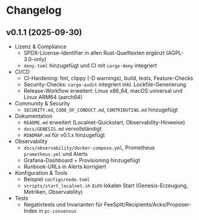 # Changelog

## v0.1.1 (2025-09-30)

- Lizenz & Compliance
  - SPDX-License-Identifier in allen Rust-Quelltexten ergänzt (AGPL-3.0-only)
  - `deny.toml` hinzugefügt und CI mit `cargo-deny` integriert
- CI/CD
  - CI-Hardening: fmt, clippy (-D warnings), build, tests, Feature-Checks
  - Security-Checks: `cargo-audit` integriert inkl. Lockfile-Generierung
  - Release-Workflow erweitert: Linux x86_64, macOS universal und Linux ARM64 (aarch64)
- Community & Security
  - `SECURITY.md`, `CODE_OF_CONDUCT.md`, `CONTRIBUTING.md` hinzugefügt
- Dokumentation
  - `README.md` erweitert (Localnet-Quickstart, Observability-Hinweise)
  - `docs/GENESIS.md` vervollständigt
  - `ROADMAP.md` für v0.1.x hinzugefügt
- Observability
  - `docs/observability/docker-compose.yml`, Prometheus `prometheus.yml` und Alerts
  - Grafana-Dashboard + Provisioning hinzugefügt
  - Runbook-URLs in Alerts korrigiert
- Konfiguration & Tools
  - Beispiel `configs/node.toml`
  - `scripts/start_localnet.sh` zum lokalen Start (Genesis-Erzeugung, Metriken, Observability)
- Tests
  - Negativtests und Invarianten für FeeSplit/Recipients/Acks/Proposer-Index in `pc-consensus`
